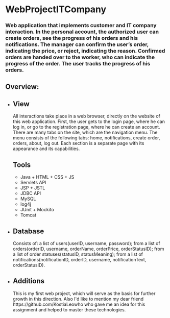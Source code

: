 # WebProjectITCompany
<h3>Web application that implements customer and IT company interaction. In the personal account, the authorized user can create orders, see the progress of his orders and his notifications.
The manager can confirm the user’s order, indicating the price, or reject, indicating the reason. Confirmed orders are handed over to the worker, who can indicate the progress of the order.
The user tracks the progress of his orders.</h3>
<h2>Overview:</h2>
<ul>
<li><h2>View</h2>
All interactions take place in a web browser, directly on the website of this web application.
First, the user gets to the login page, where he can log in, or go to the registration page, where he can create an account.
There are many tabs on the site, which are the navigation menu. The menu consists of the following tabs: home, notifications, create order, orders, about, log out.
Each section is a separate page with its appearance and its capabilities.
<l1><h2>Tools</h2>
<ul>
<li>Java + HTML + CSS + JS</li>
<li>Servlets API</li>
<li>JSP + JSTL</li>
<li>JDBC API</li>
<li>MySQL</li>
<li>log4j</li>
<li>JUnit + Mockito</li>
<li>Tomcat</li>
</ul>
</li>
<li><h2>Database</h2>
Consists of: a list of users(userID, username, password); from a list of orders(orderID, username, orderName, orderPrice, orderStatusID);
from a list of order statuses(statusID, statusMeaning); from a list of notifications(notificationID, orderID, username, notificationText, orderStatusID).
<li><h2>Additions</h2>
This is my first web project, which will serve as the basis for further growth in this direction.
Also I'd like to mention my dear friend https://github.com/KostiaLeowho who gave me an idea for this assignment and helped to master these technologies.
</li>
</ul>

